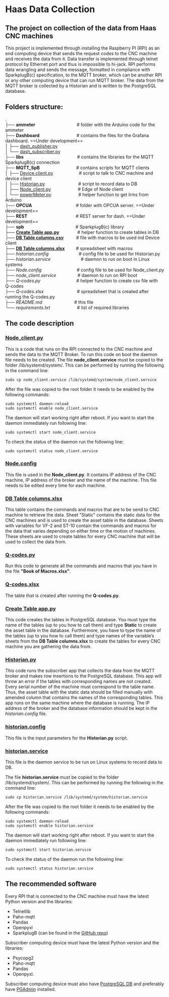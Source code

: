 # Haas Data Collection

## The project on collection of the data from Haas CNC machines

This project is implemented through installing the Raspberry PI (RPI) as an end computing device that sends the request
codes to the CNC machine and receives the data from it. Data transfer is implemented through telnet protocol by Ethernet
port and thus is impossible to hi-jack. RPI performs data wrangling and sends the message, formatted in compliance with
SparkplugB(c) specification, to the MQTT broker, which can be another RPI or any other computing device that can run
MQTT broker. The data from the MQTT broker is collected by a Historian and is written to the PostgreSQL database.

## Folders structure:

.  
├── **ammeter**&emsp;&emsp;&emsp;&emsp; &emsp; &emsp; &emsp; &emsp; # folder with the Arduino code for the ammeter  
├── **Dashboard**&emsp;&emsp;&emsp; &emsp; &emsp; &emsp; &emsp; # contains the files for the Grafana dashboard. ==Under
development==  
│ ├── [dash_publisher.py](Dashboard/dash_publisher.py)      
│ └── [dash_subscriber.py](Dashboard/dash_subscriber.py)  
├── **libs** &emsp;&emsp;&emsp;&emsp;&emsp;&emsp;&emsp;&emsp; &emsp;&emsp;&emsp;&nbsp; # contains the libraries for the
MQTT SparkplugB(c) connection  
├── **MQTT_SpB**&emsp;&emsp;&emsp;&emsp;&emsp;&emsp;&emsp;&emsp; # contains scripts for MQTT clients  
│ ├── [Device client.py](MQTT_SpB/Device_client.py) &emsp;&emsp; &emsp;&emsp;&emsp; # script to talk to CNC machine and
device client  
│ ├── [Historian.py](MQTT_SpB/Historian.py)&emsp;&emsp;&emsp; &emsp;&emsp;&emsp;&emsp; # script to record data to DB  
│ ├── [Node_client.py](MQTT_SpB/Node_client.py)&emsp; &emsp; &emsp; &emsp;&emsp; # Edge of Node client  
│ └── [powerMeter.py](MQTT_SpB/powerMeter.py)&emsp; &emsp; &emsp; &emsp;&emsp; # helper function to get Irms from
Arduino  
├── **OPCUA**&emsp; &emsp; &emsp; &emsp; &emsp; &emsp; &emsp;&emsp; # folder with OPCUA server. ==Under development==  
├── **REST**&emsp; &emsp;&emsp; &emsp; &emsp; &emsp; &emsp; &emsp;&emsp; # REST server for dash. ==Under development==  
├── **spb**&emsp;&emsp;&emsp; &emsp; &emsp; &emsp;&emsp;&emsp; &emsp; &emsp; # SparkplugB(c) library  
├── **[Create Table app.py](Create%20Table%20app.py)** &emsp; &emsp; &emsp; # helper function to create tables in DB  
├── **[DB Table columns.csv](DB%20Table%20columns.csv)** &emsp; &emsp; # file with macros to be used ind Device client  
├── **[DB Table columns.xlsx](DB%20Table%20columns.xlsx)** &emsp;&emsp; # spreadsheet with macros  
├── *historian.config*&emsp; &emsp; &emsp;&emsp;&emsp; &emsp;# config file to be used for Historian.py   
├── *historian.service*&emsp; &emsp; &emsp;&emsp;&emsp; &emsp;# daemon to run on boot in Linux systems   
├── *Node.config* &emsp; &emsp; &emsp; &emsp; &emsp; &emsp; # config file to be used for Node_client.py  
├── *node_client.service*&emsp;&emsp; &emsp; &emsp; # daemon to run on RPI boot  
├── *Q-codes.py*&emsp;&emsp;&emsp; &emsp; &emsp; &emsp;&emsp; # helper function to create csv file with Q-codes  
├── *Q-codes.xlsx*&emsp;&emsp;&emsp;&emsp;&emsp;&emsp; &emsp; # spreadsheet that is created after running the Q-codes.py  
├── *README.md*&emsp;&emsp;&emsp;&emsp;&emsp;&emsp; &emsp;# this file  
└── *requirements.txt*&emsp;&emsp; &emsp; &emsp; &emsp; # list of required libraries

## The code description

### [Node_client.py](MQTT_SpB/Node_client.py)

This is a code that runs on the RPI connected to the CNC machine and sends the data to the MQTT Broker. To run this code
on boot the daemon file needs to be created. The file **node_client.service** must be copied to the folder
/lib/systemd/system/. This can be performed by running the following in the command line:

```
sudo cp node_client.service /lib/systemd/system/node_client.service
```

After the file was copied to the root folder it needs to be enabled by the following commands:

```
sudo systemctl daemon-reload
sudo systemctl enable node_client.service
```

The daemon will start working right after reboot. If you want to start the daemon immediately run following line:

```
sudo systemctl start node_client.service
```

To check the status of the daemon run the following line:

```
sudo systemctl status node_client.service
```


### [Node.config](Node.config)

This file is used in the **Node_client.py**. It contains IP address of the CNC machine, IP address of the broker and the
name of the machine. This file needs to be edited every time for each machine.

### [DB Table columns.xlsx](DB%20Table%20columns.xlsx")

This table contains the commands and macros that are to be send to CNC machine to retrieve the data. Sheet "Static"
contains the static data for the CNC machines and is used to create the asset table in the database. Sheets with
variables for VF-2 and ST-10 contain the commands and macros for the data that varies depending on either time or the
motion of machines. These sheets are used to create tables for every CNC machine that will be used to collect the data
from.

### [Q-codes.py](Q-codes.py)

Run this code to generate all the commands and macros that you have in the file **"Book of Macros.xlsx"**.

### [Q-codes.xlsx](Q-codes.xlsx)

The table that is created after running the **Q-codes.py**.

### [Create Table app.py](Create%20Table%20app.py)

This code creates the tables in PostgreSQL database. You must type the name of the tables (up to you how to call them)
and type **Static** to create the asset table in the database. Furthermore, you have to type the name of the tables (up
to you how to call them) and type names of the variable’s sheets from the **DB Table columns.xlsx** to create the tables
for every CNC machine you are gathering the data from.

### [Historian.py](MQTT_SpB/Historian.py)

This code runs the subscriber app that collects the data from the MQTT broker and makes row insertions to the PostgreSQL
database. This app will throw an error if the tables with corresponding names are not created. Every serial number of
the machine must correspond to the table name. Thus, the asset table with the static data should be filled manually with
amended column that contains the names of the corresponding tables.
This app runs on the same machine where the database is running. The IP address of the broker and the database
information should be kept in the _historian.config_ file.

### [historian.config](historian.config)

This file is the input parameters for the **Historian.py** script.

### [historian.service](historian.service)

This file is the daemon service to be run on Linux systems to record data to DB. 

The file **historian.service** must be copied to the folder /lib/systemd/system/. This can be performed by running the following in the command line:

```
sudo cp historian.service /lib/systemd/system/historian.service
```

After the file was copied to the root folder it needs to be enabled by the following commands:

```
sudo systemctl daemon-reload
sudo systemctl enable historian.service
```

The daemon will start working right after reboot. If you want to start the daemon immediately run following line:

```
sudo systemctl start historian.service
```

To check the status of the daemon run the following line:

```
sudo systemctl status historian.service
```

## The recommended software

Every RPI that is connected to the CNC machine must have the latest Python version and the libraries:

* Telnetlib
* Paho-mqtt
* Pandas
* Openpyxl
* SparkplugB (can be found in the [GitHub repo](https://github.com/eclipse/tahu))

Subscriber computing device must have the latest Python version and the libraries:

* Psycopg2
* Paho-mqtt
* Pandas
* Openpyxl.

Subscriber computing device must also have [PostgreSQL DB](https://www.postgresql.org/download/) and preferably
have [PGAdmin](https://www.pgadmin.org/download/) installed.
